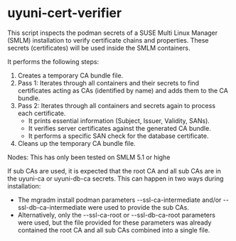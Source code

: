 # uyuni-cert-verifier

This script inspects the podman secrets of a SUSE Multi Linux Manager (SMLM) installation to verify certificate chains and properties. These secrets (certificates) will be used inside the SMLM containers.

It performs the following steps:
1. Creates a temporary CA bundle file.
2. Pass 1: Iterates through all containers and their secrets to find certificates
   acting as CAs (identified by name) and adds them to the CA bundle.
3. Pass 2: Iterates through all containers and secrets again to process
   each certificate.
   - It prints essential information (Subject, Issuer, Validity, SANs).
   - It verifies server certificates against the generated CA bundle.
   - It performs a specific SAN check for the database certificate.
4. Cleans up the temporary CA bundle file.

Nodes:
This has only been tested on SMLM 5.1 or highe

If sub CAs are used, it is expected that the root CA and all sub CAs are in the uyuni-ca or uyuni-db-ca secrets. 
This can happen in two ways during installation:
- The mgradm install podman parameters --ssl-ca-intermediate and/or --ssl-db-ca-intermediate were used to provide the sub CAs.
- Alternatively, only the --ssl-ca-root or --ssl-db-ca-root parameters were used, but the file provided for these parameters
  was already contained the root CA and all sub CAs combined into a single file.



